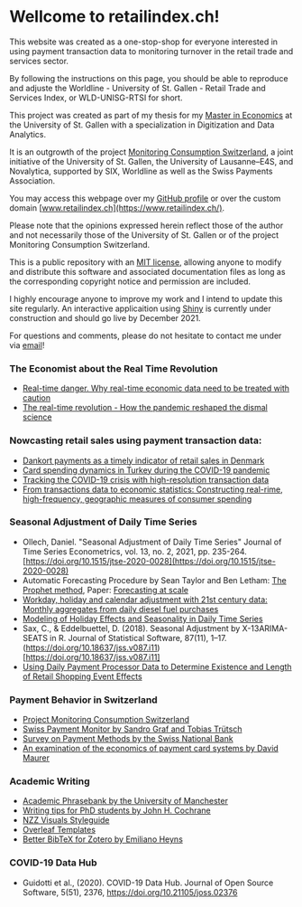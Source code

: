 # Wellcome to retailindex.ch!

This website was created as a one-stop-shop for everyone interested in using payment transaction data to monitoring turnover in the retail trade and services sector.

By following the instructions on this page, you should be able to reproduce and adjuste the Worldline - University of St. Gallen - Retail Trade and Services Index, or WLD-UNISG-RTSI for short.

This project was created as part of my thesis for my [Master in Economics](https://www.unisg.ch/en/studium/master/volkswirtschaftslehre) at the University of St. Gallen with a specialization in Digitization and Data Analytics.

It is an outgrowth of the project [Monitoring Consumption Switzerland](https://monitoringconsumption.com/), a joint initiative of the University of St. Gallen, the University of Lausanne–E4S, and Novalytica, supported by SIX, Worldline as well as the Swiss Payments Association.

You may access this webpage over my [GitHub profile](matthiassp.github.io) or over the custom domain [www.retailindex.ch](https://www.retailindex.ch/).

Please note that the opinions expressed herein reflect those of the author and not necessarily those of the University of St. Gallen or of the project Monitoring Consumption Switzerland.

This is a public repository with an [MIT license](https://choosealicense.com/licenses/mit/), allowing anyone to modify and distribute this software and associated documentation files as long as the corresponding copyright notice and permission are included.

I highly encourage anyone to improve my work and I intend to update this site regularly. An interactive applicaition using [Shiny](shiny.rstudio.com/) is currently under construction and should go live by December 2021.

For questions and comments, please do not hesitate to contact me under via [email](mailto:matthias.spichiger@outlook.de?subject=[GitHub]%20Retail%20Index)!

### The Economist about the Real Time Revolution
- [Real-time danger. Why real-time economic data need to be treated with caution](https://www.economist.com/finance-and-economics/2020/07/23/why-real-time-economic-data-need-to-be-treated-with-caution)
- [The real-time revolution - How the pandemic reshaped the dismal science](https://www.economist.com/briefing/2021/10/23/enter-third-wave-economics)

### Nowcasting retail sales using payment transaction data:
- [Dankort payments as a timely indicator of retail sales in Denmark](http://hdl.handle.net/10419/82313)
- [Card spending dynamics in Turkey during the COVID-19 pandemic](https://doi.org/10.1016/j.cbrev.2021.07.002)
- [Tracking the COVID-19 crisis with high-resolution transaction data](https://doi.org/10.1098/rsos.210218)
- [From transactions data to economic statistics: Constructing real-rime, high-frequency, geographic measures of consumer spending](https://www.nber.org/books-and-chapters/big-data-twenty-first-century-economic-statistics/transactions-data-economic-statistics-constructing-real-time-high-frequency-geographic-measures)

### Seasonal Adjustment of Daily Time Series
- Ollech, Daniel. "Seasonal Adjustment of Daily Time Series" Journal of Time Series Econometrics, vol. 13, no. 2, 2021, pp. 235-264. [https://doi.org/10.1515/jtse-2020-0028](https://doi.org/10.1515/jtse-2020-0028)
- Automatic Forecasting Procedure by Sean Taylor and Ben Letham: [The Prophet method](https://cran.r-project.org/package=prophet), Paper: [Forecasting at scale](https://doi.org/10.1080/00031305.2017.1380080)
- [Workday, holiday and calendar adjustment with 21st century data: Monthly aggregates from daily diesel fuel purchases](https://www.nber.org/papers/w16897)
- [Modeling of Holiday Effects and Seasonality in Daily Time Series](https://www.census.gov/library/working-papers/2018/adrm/rrs2018-01.html)
- Sax, C., & Eddelbuettel, D. (2018). Seasonal Adjustment by X-13ARIMA-SEATS in R. Journal of Statistical Software, 87(11), 1–17. (https://doi.org/10.18637/jss.v087.i11)[https://doi.org/10.18637/jss.v087.i11]
- [Using Daily Payment Processor Data to Determine Existence and Length of Retail Shopping Event Effects](https://www.census.gov/library/working-papers/2019/econ/adep-wp-hutchinson-czaplicki.html)

### Payment Behavior in Switzerland
- [Project Monitoring Consumption Switzerland](https://monitoringconsumption.com/)
- [Swiss Payment Monitor by Sandro Graf and Tobias Trütsch](https://en.swisspaymentmonitor.ch/)
- [Survey on Payment Methods by the Swiss National Bank](https://www.snb.ch/en/iabout/paytrans/paytrans_surveys/id/paytrans_survey_2020)
- [An examination of the economics of payment card systems by David Maurer](https://www.snb.ch/en/mmr/reference/Zahlungskarten/source/Zahlungskarten.en.pdf)

### Academic Writing
- [Academic Phrasebank by the University of Manchester](https://www.phrasebank.manchester.ac.uk/)
- [Writing tips for PhD students by John H. Cochrane](https://www.johnhcochrane.com/research-all/writing-tips-for-phd-studentsnbsp)
- [NZZ Visuals Styleguide](https://nzzdev.github.io/Storytelling-Styleguide/#/)
- [Overleaf Templates](https://de.overleaf.com/latex/templates)
- [Better BibTeX for Zotero by Emiliano Heyns](https://retorque.re/zotero-better-bibtex/)

### COVID-19 Data Hub
- Guidotti et al., (2020). COVID-19 Data Hub. Journal of Open Source Software, 5(51), 2376, https://doi.org/10.21105/joss.02376
